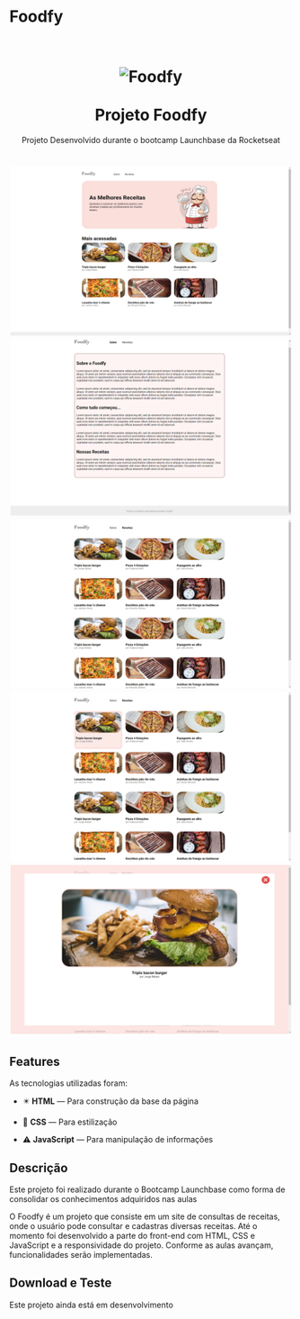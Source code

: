 # Foodfy
<h1 align="center">
<br>
  <img src="https://camo.githubusercontent.com/268b1344409fac98c4eeda520482b6910c4ddcba/68747470733a2f2f73746f726167652e676f6f676c65617069732e636f6d2f676f6c64656e2d77696e642f626f6f7463616d702d6c61756e6368626173652f6c6f676f2e706e67" alt="Foodfy" width="350">
<br>
<br>
Projeto Foodfy
</h1>

<p align="center">Projeto Desenvolvido durante o bootcamp Launchbase da Rocketseat</p>

<h1 align="center">
<div>
  <img src="https://github.com/Calebe-Fernandes/Foodfy/blob/master/printscreen/Captura%20de%20Tela%20(1).png" height="300" width = "500">
  <img src="https://github.com/Calebe-Fernandes/Foodfy/blob/master/printscreen/Captura%20de%20Tela%20(2).png" alt="search" height="313" widith="500">
  <img src="https://github.com/Calebe-Fernandes/Foodfy/blob/master/printscreen/Captura%20de%20Tela%20(3).png" alt="search-results" height="300" width="500">
  <img src="https://github.com/Calebe-Fernandes/Foodfy/blob/master/printscreen/Captura%20de%20Tela%20(4).png" height="300" width ="500">
  <img src="https://github.com/Calebe-Fernandes/Foodfy/blob/master/printscreen/Captura%20de%20Tela%20(5).png" height="300" width ="500">
  
</div>

</h1>

## Features

As tecnologias utilizadas foram:

- ✴️ **HTML** — Para construção da base da página

- 💠 **CSS** —  Para estilização 

- ⚠️ **JavaScript** — Para  manipulação de informações


 ## Descrição

Este projeto foi realizado durante o Bootcamp Launchbase como forma de consolidar os conhecimentos adquiridos nas aulas 

O Foodfy é um projeto que consiste em um site de consultas de receitas, onde o usuário pode consultar e cadastras diversas receitas. Até o momento foi desenvolvido a parte do front-end com HTML, CSS e JavaScript e a responsividade do projeto. Conforme as aulas avançam, funcionalidades serão implementadas.

##  Download e Teste
Este projeto ainda está em desenvolvimento
